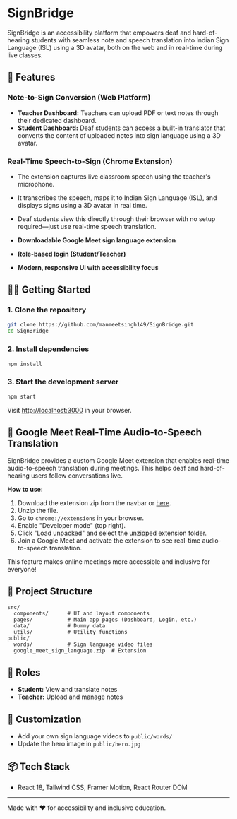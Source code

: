# SignBridge

SignBridge is an accessibility platform that empowers deaf and hard-of-hearing students with seamless note and speech translation into Indian Sign Language (ISL) using a 3D avatar, both on the web and in real-time during live classes.

## 🚀 Features

### Note-to-Sign Conversion (Web Platform)
- **Teacher Dashboard:** Teachers can upload PDF or text notes through their dedicated dashboard.
- **Student Dashboard:** Deaf students can access a built-in translator that converts the content of uploaded notes into sign language using a 3D avatar.

### Real-Time Speech-to-Sign (Chrome Extension)
- The extension captures live classroom speech using the teacher's microphone.
- It transcribes the speech, maps it to Indian Sign Language (ISL), and displays signs using a 3D avatar in real time.
- Deaf students view this directly through their browser with no setup required—just use real-time speech translation.

- **Downloadable Google Meet sign language extension**
- **Role-based login (Student/Teacher)**
- **Modern, responsive UI with accessibility focus**

## 🧑‍💻 Getting Started

### 1. Clone the repository
```bash
git clone https://github.com/manmeetsingh149/SignBridge.git
cd SignBridge
```

### 2. Install dependencies
```bash
npm install
```

### 3. Start the development server
```bash
npm start
```
Visit [http://localhost:3000](http://localhost:3000) in your browser.

## 🧩 Google Meet Real-Time Audio-to-Speech Translation

SignBridge provides a custom Google Meet extension that enables real-time audio-to-speech translation during meetings. This helps deaf and hard-of-hearing users follow conversations live.

**How to use:**
1. Download the extension zip from the navbar or [here](public/google_meet_sign_language.zip).
2. Unzip the file.
3. Go to `chrome://extensions` in your browser.
4. Enable "Developer mode" (top right).
5. Click "Load unpacked" and select the unzipped extension folder.
6. Join a Google Meet and activate the extension to see real-time audio-to-speech translation.

This feature makes online meetings more accessible and inclusive for everyone!

## 📁 Project Structure
```
src/
  components/      # UI and layout components
  pages/           # Main app pages (Dashboard, Login, etc.)
  data/            # Dummy data
  utils/           # Utility functions
public/
  words/           # Sign language video files
  google_meet_sign_language.zip  # Extension
```

## 👤 Roles
- **Student:** View and translate notes
- **Teacher:** Upload and manage notes

## 📝 Customization
- Add your own sign language videos to `public/words/`
- Update the hero image in `public/hero.jpg`

## 📦 Tech Stack
- React 18, Tailwind CSS, Framer Motion, React Router DOM

---
Made with ❤️ for accessibility and inclusive education. 